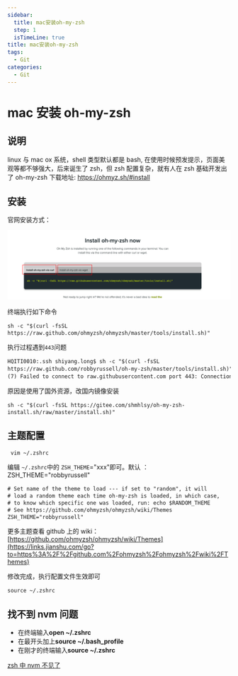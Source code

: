 ```yaml
---
sidebar:
  title: mac安装oh-my-zsh
  step: 1
  isTimeLine: true
title: mac安装oh-my-zsh
tags:
  - Git
categories:
  - Git
---
```


# mac 安装 oh-my-zsh

## 说明

linux 与 mac ox 系统，shell 类型默认都是 bash, 在使用时候预发提示，页面美观等都不够强大，后来诞生了 zsh，但 zsh 配置复杂，就有人在 zsh 基础开发出了 oh-my-zsh
下载地址: https://ohmyz.sh/#install

## 安装

官网安装方式：

![image-20230204144805403](./assets/image-20230204144805403.png)

终端执行如下命令

```shell
sh -c "$(curl -fsSL https://raw.github.com/ohmyzsh/ohmyzsh/master/tools/install.sh)"
```

执行过程遇到`443`问题

```html
HQITI0010:.ssh shiyang.long$ sh -c "$(curl -fsSL
https://raw.github.com/robbyrussell/oh-my-zsh/master/tools/install.sh)" curl:
(7) Failed to connect to raw.githubusercontent.com port 443: Connection refused
```

原因是使用了国外资源，改国内镜像安装

```shell
sh -c "$(curl -fsSL https://gitee.com/shmhlsy/oh-my-zsh-install.sh/raw/master/install.sh)"
```

## 主题配置

```shell
 vim ~/.zshrc
```

编辑 `~/.zshrc`中的 `ZSH_THEME`="xxx"即可。默认 ：ZSH_THEME="robbyrussell"

```shell
# Set name of the theme to load --- if set to "random", it will
# load a random theme each time oh-my-zsh is loaded, in which case,
# to know which specific one was loaded, run: echo $RANDOM_THEME
# See https://github.com/ohmyzsh/ohmyzsh/wiki/Themes
ZSH_THEME="robbyrussell"
```

更多主题查看 github 上的 wiki：[https://github.com/ohmyzsh/ohmyzsh/wiki/Themes](https://links.jianshu.com/go?to=https%3A%2F%2Fgithub.com%2Fohmyzsh%2Fohmyzsh%2Fwiki%2FThemes)

修改完成，执行配置文件生效即可

```shell
source ~/.zshrc
```

## 找不到 nvm 问题

- 在终端输入**open ~/.zshrc**
- 在最开头加上**source ~/.bash_profile**
- 在刚才的终端输入**source ~/.zshrc**

[zsh 中 nvm 不见了](https://blog.csdn.net/sherlyxoxo/article/details/125265019)